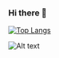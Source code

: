### Hi there 👋

[![Top Langs](https://github-readme-stats.vercel.app/api/top-langs/?username=Val1t3)](https://github.com/anuraghazra/github-readme-stats)

![Alt text](https://spotify-recently-played-readme.vercel.app/api?user=4767z2gwqs8g0w6py8y1jsf7f)
